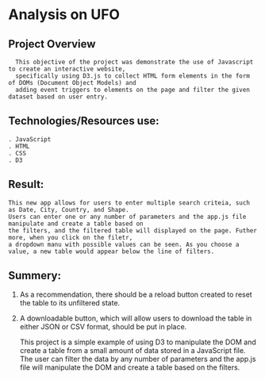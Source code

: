 #  Analysis on UFO


## Project Overview
      This objective of the project was demonstrate the use of Javascript to create an interactive website, 
      specifically using D3.js to collect HTML form elements in the form of DOMs (Document Object Models) and
      adding event triggers to elements on the page and filter the given dataset based on user entry. 
      
      
## Technologies/Resources use:
    . JavaScript
    . HTML
    . CSS
    . D3
    
## Result:
    This new app allows for users to enter multiple search criteia, such as Date, City, Country, and Shape.
    Users can enter one or any number of parameters and the app.js file manipulate and create a table based on 
    the filters, and the filtered table will displayed on the page. Futher more, when you click on the filetr, 
    a dropdown manu with possible values can be seen. As you choose a value, a new table would appear below the line of filters.
    
    
    
    
    
    
    
    
    
    
    
    
    
## Summery:
   1. As a recommendation, there should be a reload button created to reset the table to its unfiltered state.
   2. A downloadable button, which will allow users to download the table in either JSON or CSV format, should be put in place.
      
      This project is a simple example of using D3 to manipulate the DOM and create a table from a small amount of data stored in a JavaScript file. The user can filter the data by any number of parameters and the app.js file will manipulate the DOM and create a table based on the filters.
